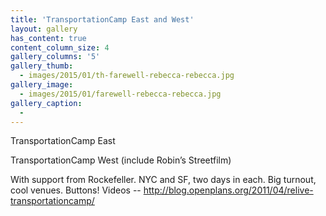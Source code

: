 ```yaml
---
title: 'TransportationCamp East and West'
layout: gallery
has_content: true
content_column_size: 4
gallery_columns: '5'
gallery_thumb: 
  - images/2015/01/th-farewell-rebecca-rebecca.jpg
gallery_image:
  - images/2015/01/farewell-rebecca-rebecca.jpg
gallery_caption: 
  - 
---
```


TransportationCamp East 

TransportationCamp West (include Robin’s Streetfilm)

With support from Rockefeller. NYC and SF, two days in each. Big turnout, cool venues. Buttons! Videos -- http://blog.openplans.org/2011/04/relive-transportationcamp/